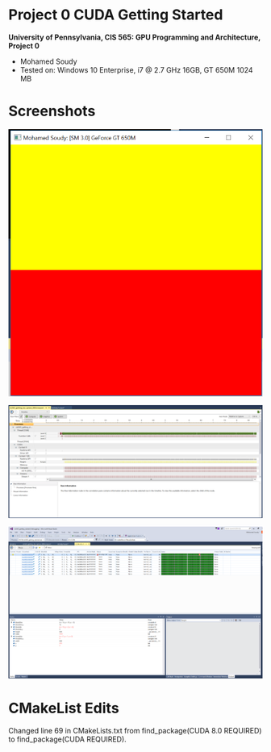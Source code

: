 Project 0 CUDA Getting Started
====================

**University of Pennsylvania, CIS 565: GPU Programming and Architecture, Project 0**

* Mohamed Soudy
* Tested on: Windows 10 Enterprise, i7 @ 2.7 GHz 16GB, GT 650M 1024 MB

Screenshots
====================

![](images/title_name.png)


![](images/timeline.png)


![](images/autos_cuda_info1.png)

CMakeList Edits
====================

Changed line 69 in CMakeLists.txt from find_package(CUDA 8.0 REQUIRED) to find_package(CUDA REQUIRED).